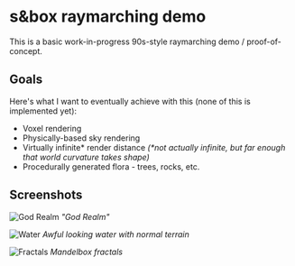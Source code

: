 # s&box raymarching demo

This is a basic work-in-progress 90s-style raymarching demo / proof-of-concept.

## Goals

Here's what I want to eventually achieve with this (none of this is implemented yet):

- Voxel rendering
- Physically-based sky rendering
- Virtually infinite\* render distance *(\*not actually infinite, but far enough that world curvature takes shape)*
- Procedurally generated flora - trees, rocks, etc.

## Screenshots

![God Realm](https://cdn.discordapp.com/attachments/862478456566972446/872614737744121916/unknown.png)
*"God Realm"*

![Water](https://cdn.discordapp.com/attachments/862478456566972446/872847400526557244/unknown.png)
*Awful looking water with normal terrain*

![Fractals](https://cdn.discordapp.com/attachments/862478456566972446/872495656663679036/unknown.png)
*Mandelbox fractals*